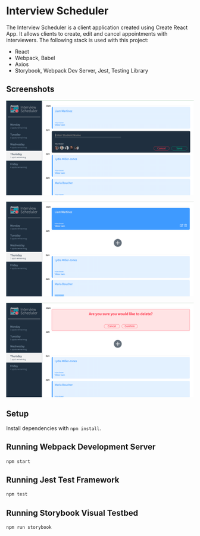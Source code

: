 # Interview Scheduler

The Interview Scheduler is a client application created using Create React App. It allows clients to create, edit and cancel appointments with interviewers. 
The following stack is used with this project: 
* React
* Webpack, Babel
* Axios
* Storybook, Webpack Dev Server, Jest, Testing Library

## Screenshots

!["Screenshot of adding appointment"](https://github.com/josuevalo/scheduler/blob/master/docs/add-appointment.png?raw=true)

!["Screenshot of edit/delete options on a highlighted appointment"](https://github.com/josuevalo/scheduler/blob/master/docs/edit-delete-options.png?raw=true)

!["Screenshot of deleting appointment"](https://github.com/josuevalo/scheduler/blob/master/docs/delete-appointment.png?raw=true)

## Setup

Install dependencies with `npm install`.

## Running Webpack Development Server

```sh
npm start
```

## Running Jest Test Framework

```sh
npm test
```

## Running Storybook Visual Testbed

```sh
npm run storybook
```
